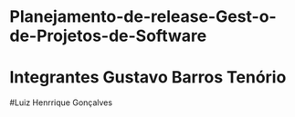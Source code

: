 # Planejamento-de-release-Gest-o-de-Projetos-de-Software

# Integrantes Gustavo Barros Tenório
#Luiz Henrrique Gonçalves
